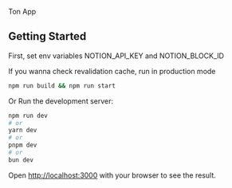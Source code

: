 Ton App

## Getting Started

First, set env variables NOTION_API_KEY and NOTION_BLOCK_ID

If you wanna check revalidation cache, run in production mode
```bash
npm run build && npm run start
```

Or Run the development server:

```bash
npm run dev
# or
yarn dev
# or
pnpm dev
# or
bun dev
```

Open [http://localhost:3000](http://localhost:3000) with your browser to see the result.

